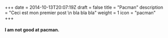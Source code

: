 +++
date = 2014-10-13T20:07:19Z
draft = false
title = "Pacman"
description = "Ceci est mon premier post \n bla bla bla"
weight = 1
icon = "pacman"
+++

#### I am not good at pacman.
